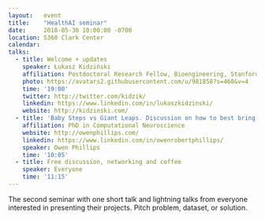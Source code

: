 ```yaml
---
layout:   event
title:    "HealthAI seminar"
date:     2018-05-30 10:00:00 -0700
location: S360 Clark Center
calendar: 
talks:
  - title: Welcome + updates
    speaker: Łukasz Kidziński
    affiliation: Postdoctoral Research Fellow, Bioengineering, Stanford
    photo: https://avatars2.githubusercontent.com/u/981858?s=460&v=4
    time: '19:00'
    twitter: http://twitter.com/kidzik/
    linkedin: https://www.linkedin.com/in/lukaszkidzinski/
    website: http://kidzinski.com/
  - title: 'Baby Steps vs Giant Leaps. Discussion on how to best bring AI into the clinic'
    affiliation: PhD in Computational Neuroscience
    website: http://owenphillips.com/
    linkedin: https://www.linkedin.com/in/owenrobertphillips/
    speaker: Owen Phillips
    time: '10:05'
  - title: Free discussion, networking and coffee
    speaker: Everyone
    time: '11:15'
---
```

The second seminar with one short talk and lightning talks from everyone interested in presenting their projects. Pitch problem, dataset, or solution.
